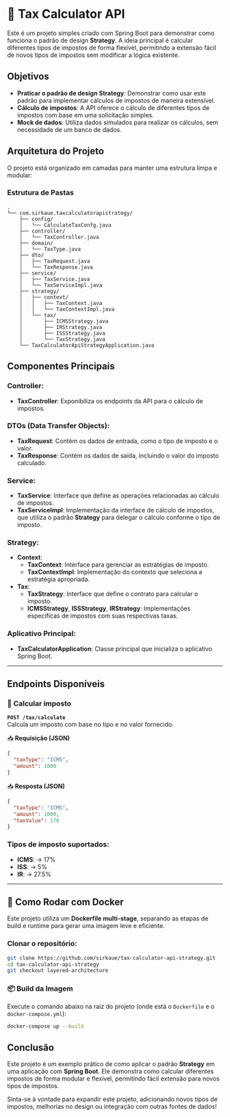# 🧾 Tax Calculator API

Este é um projeto simples criado com Spring Boot para demonstrar como funciona o padrão de design **Strategy**. A ideia principal é calcular diferentes tipos de impostos de forma flexível, permitindo a extensão fácil de novos tipos de impostos sem modificar a lógica existente.

## Objetivos

- **Praticar o padrão de design Strategy**: Demonstrar como usar este padrão para implementar cálculos de impostos de maneira extensível.
- **Cálculo de impostos**: A API oferece o cálculo de diferentes tipos de impostos com base em uma solicitação simples.
- **Mock de dados**: Utiliza dados simulados para realizar os cálculos, sem necessidade de um banco de dados.

## Arquitetura do Projeto

O projeto está organizado em camadas para manter uma estrutura limpa e modular:

### Estrutura de Pastas
```plaintext
.
└── com.sirkaue.taxcalculatorapistrategy/
    ├── config/
    │   └── CalculateTaxConfg.java
    ├── controller/
    │   └── TaxController.java
    ├── domain/
    │   └── TaxType.java
    ├── dto/
    │   ├── TaxRequest.java
    │   └── TaxResponse.java
    ├── service/
    │   ├── TaxService.java
    │   └── TaxServiceImpl.java
    ├── strategy/
    │   ├── context/
    │   │   ├── TaxContext.java
    │   │   └── TaxContextImpl.java
    │   └── tax/
    │       ├── ICMSStrategy.java
    │       ├── IRStrategy.java
    │       ├── ISSStrategy.java
    │       └── TaxStrategy.java
    └── TaxCalculatorApiStrategyApplication.java
```

## Componentes Principais

### Controller:
- **TaxController**: Exponibiliza os endpoints da API para o cálculo de impostos.

### DTOs (Data Transfer Objects):
- **TaxRequest**: Contém os dados de entrada, como o tipo de imposto e o valor.
- **TaxResponse**: Contém os dados de saída, incluindo o valor do imposto calculado.

### Service:
- **TaxService**: Interface que define as operações relacionadas ao cálculo de impostos.
- **TaxServiceImpl**: Implementação da interface de cálculo de impostos, que utiliza o padrão **Strategy** para delegar o cálculo conforme o tipo de imposto.

### Strategy:
- **Context**:
    - **TaxContext**: Interface para gerenciar as estratégias de imposto.
    - **TaxContextImpl**: Implementação do contexto que seleciona a estratégia apropriada.
- **Tax**:
    - **TaxStrategy**: Interface que define o contrato para calcular o imposto.
    - **ICMSStrategy**, **ISSStrategy**, **IRStrategy**: Implementações específicas de impostos com suas respectivas taxas.

### Aplicativo Principal:
- **TaxCalculatorApplication**: Classe principal que inicializa o aplicativo Spring Boot.

---

## Endpoints Disponíveis

### 📌 Calcular imposto
**`POST /tax/calculate`**  
Calcula um imposto com base no tipo e no valor fornecido.

📥 **Requisição (JSON)**
```json
{
  "taxType": "ICMS",
  "amount": 1000
}
```
📥 **Resposta (JSON)**
```json
{
  "taxType": "ICMS",
  "amount": 1000,
  "taxValue": 170
}
```

### Tipos de imposto suportados:
- **ICMS**: → 17%
- **ISS**: → 5%
- **IR**: → 27.5%

---

## 🐳 Como Rodar com Docker

Este projeto utiliza um **Dockerfile multi-stage**, separando as etapas de build e runtime para gerar
uma imagem leve e eficiente.

### Clonar o repositório:
```bash
git clone https://github.com/sirkaue/tax-calculator-api-strategy.git
cd tax-calculator-api-strategy
git checkout layered-architecture
```


### 📦 Build da Imagem

Execute o comando abaixo na raiz do projeto (onde está o `Dockerfile` e o `docker-compose.yml`):

```bash
docker-compose up --build
```

## Conclusão

Este projeto é um exemplo prático de como aplicar o padrão **Strategy** em uma aplicação com **Spring Boot**. Ele demonstra como calcular diferentes impostos de forma modular e flexível, permitindo fácil extensão para novos tipos de impostos.

Sinta-se à vontade para expandir este projeto, adicionando novos tipos de impostos, melhorias no design ou integração com outras fontes de dados!
